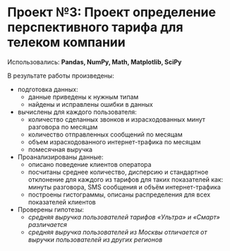# Проект №3: Проект определение перспективного тарифа для телеком компании

Использовались: **Pandas, NumPy, Math, Matplotlib, SciPy**

В результате работы произведены:
- подготовка данных:
  -  данные приведены к нужным типам
  -  найдены и исправлены ошибки в данных
- вычислены для каждого пользователя:
  - количество сделанных звонков и израсходованных минут разговора по месяцам
  - количество отправленных сообщений по месяцам
  - объем израсходованного интернет-трафика по месяцам
  - помесячная выручка
- Проанализированы данные:
  - описано поведение клиентов оператора
  - посчитаны среднее количество, дисперсию и стандартное отклонение для каждого из тарифов для таких показателей как: минуты разговора, SMS сообщения и объём интернет-трафика
  - построены гистограммы, описаны распределения для всех показателей клиентов
- Проверены гипотезы:
  - *средняя выручка пользователей тарифов «Ультра» и «Смарт» различается*
  - *средняя выручка пользователей из Москвы отличается от выручки пользователей из других регионов*

